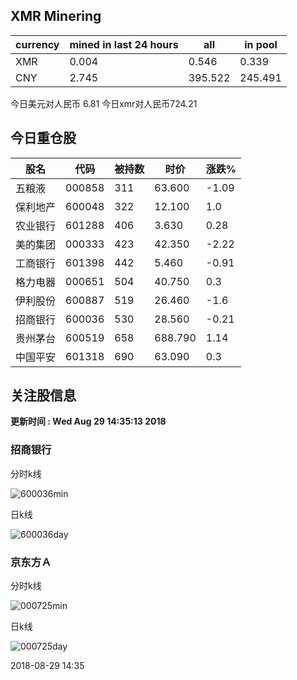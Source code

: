 ## XMR Minering

|currency|mined in last 24 hours|all|in pool|
|---|---|---|---|
|XMR|0.004|0.546|0.339|
|CNY|2.745|395.522|245.491|

今日美元对人民币 6.81	今日xmr对人民币724.21


## 今日重仓股 

|股名|代码|被持数|时价|涨跌%|
|---|---|---|---|---|
|五粮液|000858|311|63.600|-1.09|
|保利地产|600048|322|12.100|1.0|
|农业银行|601288|406|3.630|0.28|
|美的集团|000333|423|42.350|-2.22|
|工商银行|601398|442|5.460|-0.91|
|格力电器|000651|504|40.750|0.3|
|伊利股份|600887|519|26.460|-1.6|
|招商银行|600036|530|28.560|-0.21|
|贵州茅台|600519|658|688.790|1.14|
|中国平安|601318|690|63.090|0.3|

## 关注股信息
**更新时间 : Wed Aug 29 14:35:13 2018**
### 招商银行 
分时k线

![600036min](http://image.sinajs.cn/newchart/min/n/sh600036.gif)

日k线

![600036day](http://image.sinajs.cn/newchart/daily/n/sh600036.gif)

### 京东方Ａ 
分时k线

![000725min](http://image.sinajs.cn/newchart/min/n/sz000725.gif)

日k线

![000725day](http://image.sinajs.cn/newchart/daily/n/sz000725.gif)

2018-08-29 14:35